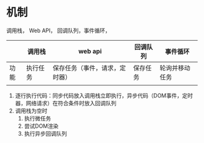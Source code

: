 # 机制
调用栈， Web API， 回调队列，事件循环，

|  | 调用栈 | web api | 回调队列 | 事件循环 |
| --- | --- | --- | --- | --- |
| 功能 | 执行任务 | 保存任务（事件，请求，定时器） | 保存任务 | 轮询并移动任务 |
|  |  |  |  |  |

1. 逐行执行代码：同步代码放入调用栈立即执行，异步代码（DOM事件，定时器，网络请求）在符合条件时放入回调队列
2. 调用栈为空时
	1. 执行微任务
	2. 尝试DOM渲染
	3. 执行异步回调队列
